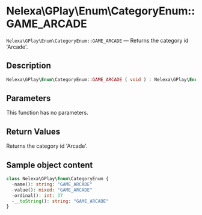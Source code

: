 # Nelexa\GPlay\Enum\CategoryEnum::GAME_ARCADE
`Nelexa\GPlay\Enum\CategoryEnum::GAME_ARCADE` — Returns the category id 'Arcade'.

## Description
```php
Nelexa\GPlay\Enum\CategoryEnum::GAME_ARCADE ( void ) : Nelexa\GPlay\Enum\CategoryEnum
```

## Parameters
This function has no parameters.

## Return Values
Returns the category id 'Arcade'.

## Sample object content
```php
class Nelexa\GPlay\Enum\CategoryEnum {
  -name(): string: "GAME_ARCADE"
  -value(): mixed: "GAME_ARCADE"
  -ordinal(): int: 37
  -__toString(): string: "GAME_ARCADE"
}
```
